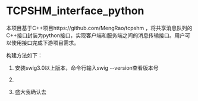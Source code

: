 # TCPSHM_interface_python

本项目基于C++项目https://github.com/MengRao/tcpshm ，将共享消息队列的C++接口封装为python接口，实现客户端和服务端之间的消息传输接口。用户可以使用接口完成下游项目需求。

构建方法如下：

  1. 安装swig3.0以上版本，命令行输入swig --version查看版本号
  
  2.
  
  3. 盛大我确认去
